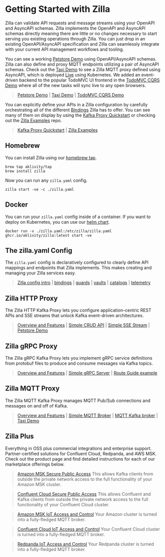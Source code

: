 # Getting Started with Zilla

Zilla can validate API requests and message streams using your OpenAPI and AsyncAPI schemas. Zilla implements the OpenAPI and AsyncAPI schemas directly meaning there are little or no changes necessary to start serving you existing operations through Zilla. You can just drop in an existing OpenAPI/AsyncAPI specification and Zilla can seamlessly integrate with your current API management workflows and tooling.

You can see a working [Petstore Demo](https://github.com/aklivity/zilla-demos/tree/main/petstore) using OpenAPI/AsyncAPI schemas. Zilla can also define and proxy MQTT endpoints utilizing a pair of AsyncAPI schemas. Check out the [Taxi Demo](https://github.com/aklivity/zilla-demos/tree/main/taxi) to see a Zilla MQTT proxy defined using AsyncAPI, which is deployed [Live](https://taxi.aklivity.io/) using Kubernetes. We added an event-driven backend to the popular TodoMVC UI frontend in the [TodoMVC CQRS Demo](https://github.com/aklivity/zilla-demos/tree/main/todo-mvc-cqrs) where all of the new tasks will sync live to any open browsers.

> [Petstore Demo](https://github.com/aklivity/zilla-demos/tree/main/petstore) | [Taxi Demo](https://github.com/aklivity/zilla-demos/tree/main/taxi) | [TodoMVC CQRS Demo](https://github.com/aklivity/zilla-demos/tree/main/todo-mvc-cqrs)

You can explicitly define your APIs in a Zilla configuration by carefully orchestrating all of the different [Bindings](../concepts/bindings.md#Bindings) Zilla has to offer. You can see many of them on display by using the [Kafka Proxy Quickstart](../tutorials/quickstart/kafka-proxies.md) or checking out the [Zilla Examples](https://github.com/aklivity/zilla-examples) repo.

> [Kafka Proxy Quickstart](../tutorials/quickstart/kafka-proxies.md) | [Zilla Examples](https://github.com/aklivity/zilla-examples)

## Homebrew

You can install Zilla using our [homebrew tap](https://github.com/aklivity/homebrew-tap).

```bash:no-line-numbers
brew tap aklivity/tap
brew install zilla
```

Now you can run any `zilla.yaml` config.

```bash:no-line-numbers
zilla start -ve -c ./zilla.yaml
```

## Docker

You can run your `zilla.yaml` config inside of a container. If you want to deploy on Kubernetes, you can use our [helm chart](./deploy-operate.md).

```bash:no-line-numbers
docker run -v ./zilla.yaml:/etc/zilla/zilla.yaml ghcr.io/aklivity/zilla:latest start -ve
```

## The zilla.yaml Config

The `zilla.yaml` config is declaratively configured to clearly define API mappings and endpoints that Zilla implements. This makes creating and managing your Zilla services easy.

> [Zilla config intro](../concepts/bindings.md) | [bindings](../reference/config/overview.md#bindings) | [guards](../reference/config/overview.md#guards) | [vaults](../reference/config/overview.md#vaults) | [catalogs](../reference/config/overview.md#catalogs) | [telemetry](../reference/config/overview.md#telemetry)

## Zilla HTTP Proxy

The Zilla HTTP Kafka Proxy lets you configure application-centric REST APIs and SSE streams that unlock Kafka event-driven architectures.

> [Overview and Features](../concepts/kafka-proxies/http-proxy.md) | [Simple CRUD API](../tutorials/rest/rest-intro.md) | [Simple SSE Stream](../tutorials/sse/sse-intro.md) | [Petstore Demo](https://github.com/aklivity/zilla-demos/tree/main/petstore)

## Zilla gRPC Proxy

The Zilla gRPC Kafka Proxy lets you implement gRPC service definitions from protobuf files to produce and consume messages via Kafka topics.

> [Overview and Features](../concepts/kafka-proxies/http-proxy.md) | [Simple gRPC Server](../tutorials/grpc/grpc-intro.md) | [Route Guide example](../how-tos/grpc/grpc.route-guide.service.md)

## Zilla MQTT Proxy

The Zilla MQTT Kafka Proxy manages MQTT Pub/Sub connections and messages on and off of Kafka.

> [Overview and Features](../concepts/kafka-proxies/http-proxy.md) | [Simple MQTT Broker](../tutorials/mqtt/mqtt-intro.md) | [MQTT Kafka broker](../how-tos/mqtt/mqtt.kafka.broker.md) | [Taxi Demo](https://github.com/aklivity/zilla-demos/tree/main/taxi)

## Zilla Plus <FontIcon icon="aky-zilla-plus"/>

Everything in OSS plus commercial integrations and enterprise support. Partner-certified solutions for Confluent Cloud, Redpanda, and AWS MSK. Check out the [<ZillaPlus/>](https://www.aklivity.io/products/zilla-plus) product page and find detailed instructions for each of our marketplace offerings below.

> [Amazon MSK Secure Public Access](../solutions/how-tos/amazon-msk/secure-public-access/overview.md)
> This allows Kafka clients from outside the private network access to the full functionality of your Amazon MSK cluster.

> [Confluent Cloud Secure Public Access](../solutions/how-tos/confluent-cloud/secure-public-access.md)
> This allows Confluent and Kafka clients from outside the private network access to the full functionality of your Confluent Cloud cluster.

> [Amazon MSK IoT Access and Control](../solutions/how-tos/confluent-cloud/iot-ingest-control.md)
> Your Amazon cluster is turned into a fully-fledged MQTT broker.

> [Confluent Cloud IoT Access and Control](../solutions/how-tos/confluent-cloud/iot-ingest-control.md)
> Your Confluent Cloud cluster is turned into a fully-fledged MQTT broker.

> [Redpanda IoT Access and Control](../solutions/how-tos/confluent-cloud/iot-ingest-control.md)
> Your Redpanda cluster is turned into a fully-fledged MQTT broker.
